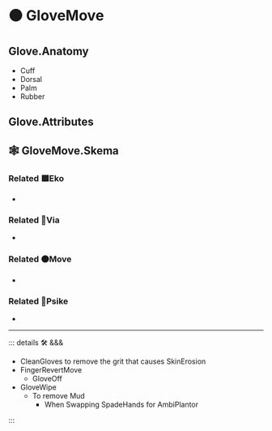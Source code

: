 # 🟠 <move>GloveMove</move>

## Glove.Anatomy

- Cuff
- Dorsal
- Palm
- Rubber

## Glove.Attributes

## 🕸 GloveMove.Skema

### Related 🟩<eko>Eko</eko>

-

### Related 🔻<via>Via</via>

-

### Related 🟠<move>Move</move>

-

### Related 💜<psike>Psike</psike>

-

---

<!-- =================================================== -->
<!-- =================================================== -->
<!-- =================================================== -->
<!-- =================================================== -->
<!-- =================================================== -->
::: details 🛠 <dev>&&&</dev>

- CleanGloves to remove the grit that causes SkinErosion
- FingerRevertMove
    - GloveOff
- GloveWipe 
    - To remove Mud
        - When Swapping SpadeHands for AmbiPlantor

:::
